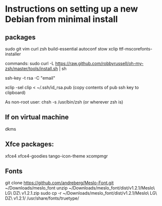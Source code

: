 # Instructions on setting up a new Debian from minimal install

## packages
sudo git vim curl zsh build-essential autoconf stow xclip ttf-mscorefonts-installer

commands:
sudo curl -L https://raw.github.com/robbyrussell/oh-my-zsh/master/tools/install.sh | sh

ssh-key -t rsa -C "email"

xclip -sel clip < ~/.ssh/id_rsa.pub (copy contents of pub ssh key to clipboard)

As non-root user: 
chsh -s /usr/bin/zsh (or wherever zsh is)

## If on virtual machine
dkms

## Xfce packages:
xfce4 xfce4-goodies tango-icon-theme xcompmgr

## Fonts
git clone https://github.com/andreberg/Meslo-Font.git ~/Downloads/meslo_font
unzip ~/Downloads/meslo_font/dist/v1.2.1/Meslo\ LG\ DZ\ v1.2.1.zip
sudo cp -r ~/Downloads/meslo_font/dist/v1.2.1/Meslo\ LG\ DZ\ v1.2.1/ /usr/share/fonts/truetype/

